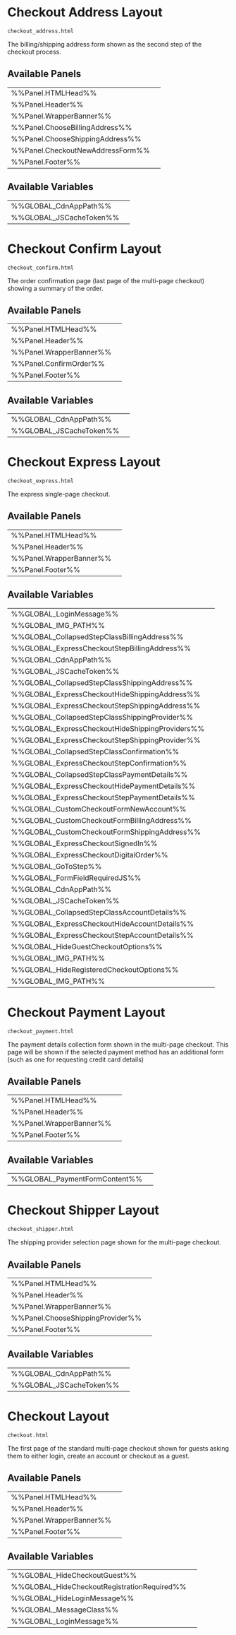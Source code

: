 # <span class="jumptarget"> Checkout Address Layout </span>

`checkout_address.html`

The billing/shipping address form shown as the second step of the checkout process.

## <span class="jumptarget"> Available Panels </span>
|||
|---|---|
| %%Panel.HTMLHead%% |
| %%Panel.Header%% |
| %%Panel.WrapperBanner%% |
| %%Panel.ChooseBillingAddress%% |
| %%Panel.ChooseShippingAddress%% |
| %%Panel.CheckoutNewAddressForm%% |
| %%Panel.Footer%% |

## <span class="jumptarget"> Available Variables </span>
|||
|---|---|
| %%GLOBAL_CdnAppPath%% |
| %%GLOBAL_JSCacheToken%% |

# <span class="jumptarget"> Checkout Confirm Layout </span>

`checkout_confirm.html`

The order confirmation page (last page of the multi-page checkout) showing a summary of the order.

## <span class="jumptarget"> Available Panels </span>
|||
|---|---|
| %%Panel.HTMLHead%% |
| %%Panel.Header%% |
| %%Panel.WrapperBanner%% |
| %%Panel.ConfirmOrder%% |
| %%Panel.Footer%% |

## <span class="jumptarget"> Available Variables </span>
|||
|---|---|
| %%GLOBAL_CdnAppPath%% |
| %%GLOBAL_JSCacheToken%% |

# <span class="jumptarget"> Checkout Express Layout </span>

`checkout_express.html`

The express single-page checkout.

## <span class="jumptarget"> Available Panels </span>
|||
|---|---|
| %%Panel.HTMLHead%% |
| %%Panel.Header%% |
| %%Panel.WrapperBanner%% |
| %%Panel.Footer%% |

## <span class="jumptarget"> Available Variables </span>
|||
|---|---|
| %%GLOBAL_LoginMessage%% |
| %%GLOBAL_IMG_PATH%% |
| %%GLOBAL_CollapsedStepClassBillingAddress%% |
| %%GLOBAL_ExpressCheckoutStepBillingAddress%% |
| %%GLOBAL_CdnAppPath%% |
| %%GLOBAL_JSCacheToken%% |
| %%GLOBAL_CollapsedStepClassShippingAddress%% |
| %%GLOBAL_ExpressCheckoutHideShippingAddress%% |
| %%GLOBAL_ExpressCheckoutStepShippingAddress%% |
| %%GLOBAL_CollapsedStepClassShippingProvider%% |
| %%GLOBAL_ExpressCheckoutHideShippingProviders%% |
| %%GLOBAL_ExpressCheckoutStepShippingProvider%% |
| %%GLOBAL_CollapsedStepClassConfirmation%% |
| %%GLOBAL_ExpressCheckoutStepConfirmation%% |
| %%GLOBAL_CollapsedStepClassPaymentDetails%% |
| %%GLOBAL_ExpressCheckoutHidePaymentDetails%% |
| %%GLOBAL_ExpressCheckoutStepPaymentDetails%% |
| %%GLOBAL_CustomCheckoutFormNewAccount%% |
| %%GLOBAL_CustomCheckoutFormBillingAddress%% |
| %%GLOBAL_CustomCheckoutFormShippingAddress%% |
| %%GLOBAL_ExpressCheckoutSignedIn%% |
| %%GLOBAL_ExpressCheckoutDigitalOrder%% |
| %%GLOBAL_GoToStep%% |
| %%GLOBAL_FormFieldRequiredJS%% |
| %%GLOBAL_CdnAppPath%% |
| %%GLOBAL_JSCacheToken%% |
| %%GLOBAL_CollapsedStepClassAccountDetails%% |
| %%GLOBAL_ExpressCheckoutHideAccountDetails%% |
| %%GLOBAL_ExpressCheckoutStepAccountDetails%% |
| %%GLOBAL_HideGuestCheckoutOptions%% |
| %%GLOBAL_IMG_PATH%% |
| %%GLOBAL_HideRegisteredCheckoutOptions%% |
| %%GLOBAL_IMG_PATH%% |

# <span class="jumptarget"> Checkout Payment Layout </span>

`checkout_payment.html`

The payment details collection form shown in the multi-page checkout. This page will be shown if the selected payment method has an additional form (such as one for requesting credit card details)

## <span class="jumptarget"> Available Panels </span>
|||
|---|---|
| %%Panel.HTMLHead%% |
| %%Panel.Header%% |
| %%Panel.WrapperBanner%% |
| %%Panel.Footer%% |

## <span class="jumptarget"> Available Variables </span>
|||
|---|---|
| %%GLOBAL_PaymentFormContent%% |

# <span class="jumptarget"> Checkout Shipper Layout </span>

`checkout_shipper.html`

The shipping provider selection page shown for the multi-page checkout.

## <span class="jumptarget"> Available Panels </span>
|||
|---|---|
| %%Panel.HTMLHead%% |
| %%Panel.Header%% |
| %%Panel.WrapperBanner%% |
| %%Panel.ChooseShippingProvider%% |
| %%Panel.Footer%% |

## <span class="jumptarget"> Available Variables </span>
|||
|---|---|
| %%GLOBAL_CdnAppPath%% |
| %%GLOBAL_JSCacheToken%% |

# <span class="jumptarget"> Checkout Layout </span>

`checkout.html`

The first page of the standard multi-page checkout shown for guests asking them to either login, create an account or checkout as a guest.

## <span class="jumptarget"> Available Panels </span>
|||
|---|---|
| %%Panel.HTMLHead%% |
| %%Panel.Header%% |
| %%Panel.WrapperBanner%% |
| %%Panel.Footer%% |

## <span class="jumptarget"> Available Variables </span>
|||
|---|---|
| %%GLOBAL_HideCheckoutGuest%% |
| %%GLOBAL_HideCheckoutRegistrationRequired%% |
| %%GLOBAL_HideLoginMessage%% |
| %%GLOBAL_MessageClass%% |
| %%GLOBAL_LoginMessage%% |
